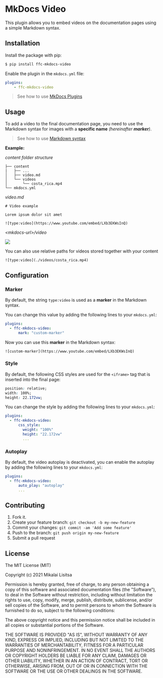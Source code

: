 # MkDocs Video

This plugin allows you to embed videos on the documentation pages using a simple Markdown syntax.

## Installation

Install the package with pip:

```bash
$ pip install ffc-mkdocs-video
```

Enable the plugin in the `mkdocs.yml` file:

```yaml
plugins:
    - ffc-mkdocs-video
```

> See how to use [MkDocs Plugins](https://www.mkdocs.org/dev-guide/plugins/#using-plugins)

## Usage

To add a video to the final documentation page, you need to use the Markdown syntax for images with a **specific name** *(hereinafter ***marker***)*.

> See how to use [Markdown syntax](https://guides.github.com/features/mastering-markdown/)

**Example:**

*content folder structure*

```
├── content
|   ├── ...
│   ├── video.md
│   └── videos
│       └── costa_rica.mp4
└── mkdocs.yml
```

*video.md*
```
# Video example

Lorem ipsum dolor sit amet

![type:video](https://www.youtube.com/embed/LXb3EKWsInQ)
```

*\<mkdocs-url>/video*

![](https://user-images.githubusercontent.com/29832584/123962612-5188db00-d9ba-11eb-9e0f-1470ca57c452.png)

You can also use relative paths for videos stored together with your content
```
![type:video](./videos/costa_rica.mp4)
```

## Configuration

### Marker

By default, the string `type:video` is used as a **marker** in the Markdown syntax.

You can change this value by adding the following lines to your `mkdocs.yml`:

```yaml
plugins:
  - ffc-mkdocs-video:
      mark: "custom-marker"
```

Now you can use this **marker** in the Markdown syntax:

```
![custom-marker](https://www.youtube.com/embed/LXb3EKWsInQ)
```

### Style

By default, the following CSS styles are used for the `<iframe>` tag that is inserted into the final page:

```css
position: relative;
width: 100%;
height: 22.172vw;
```

You can change the style by adding the following lines to your `mkdocs.yml`:

```yaml
plugins:
  - ffc-mkdocs-video:
      css_style:
        weight: "100%"
        height: "22.172vw"
        ...
```

### Autoplay

By default, the video autoplay is deactivated, you can enable the autoplay by adding the following lines to your `mkdocs.yml`:

```yaml
plugins:
  - ffc-mkdocs-video:
      auto_play: "autoplay"
      ...
```

## Contributing

1.  Fork it.
2.  Create your feature branch:  `git checkout -b my-new-feature`
3.  Commit your changes:  `git commit -am 'Add some feature'`
4.  Push to the branch:  `git push origin my-new-feature`
5.  Submit a pull request

## License
The MIT License (MIT)

Copyright (c) 2021 Mikalai Lisitsa

Permission is hereby granted, free of charge, to any person obtaining a copy of this software and associated documentation files (the "Software"), to deal in the Software without restriction, including without limitation the rights to use, copy, modify, merge, publish, distribute, sublicense, and/or sell copies of the Software, and to permit persons to whom the Software is furnished to do so, subject to the following conditions:

The above copyright notice and this permission notice shall be included in all copies or substantial portions of the Software.

THE SOFTWARE IS PROVIDED "AS IS", WITHOUT WARRANTY OF ANY KIND, EXPRESS OR IMPLIED, INCLUDING BUT NOT LIMITED TO THE WARRANTIES OF MERCHANTABILITY, FITNESS FOR A PARTICULAR PURPOSE AND NONINFRINGEMENT. IN NO EVENT SHALL THE AUTHORS OR COPYRIGHT HOLDERS BE LIABLE FOR ANY CLAIM, DAMAGES OR OTHER LIABILITY, WHETHER IN AN ACTION OF CONTRACT, TORT OR OTHERWISE, ARISING FROM, OUT OF OR IN CONNECTION WITH THE SOFTWARE OR THE USE OR OTHER DEALINGS IN THE SOFTWARE.
